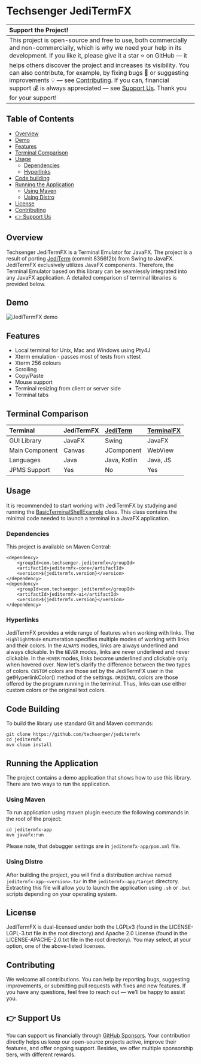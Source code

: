 # Techsenger JediTermFX

| Support the Project! |
|:-------------|
| This project is open-source and free to use, both commercially and non-commercially, which is why we need your help in its development. If you like it, please give it a star ⭐ on GitHub — it helps others discover the project and increases its visibility. You can also contribute, for example, by fixing bugs 🐛 or suggesting improvements 💡 — see [Contributing](#contributing). If you can, financial support 💰 is always appreciated — see [Support Us](#support-us). Thank you for your support! |

## Table of Contents
* [Overview](#overview)
* [Demo](#demo)
* [Features](#features)
* [Terminal Comparison](#comparison)
* [Usage](#usage)
    * [Dependencies](#usage-dependencies)
    * [Hyperlinks](#usage-hyperlinks)
* [Code building](#code-building)
* [Running the Application](#application)
    * [Using Maven](#application-maven)
    * [Using Distro](#application-distro)
* [License](#license)
* [Contributing](#contributing)
* [👉 Support Us](#support-us)

## Overview <a name="overview"></a>

Techsenger JediTermFX is a Terminal Emulator for JavaFX. The project is a result of porting
[JediTerm](https://github.com/JetBrains/jediterm) (commit 8366f2b) from Swing to JavaFX. JediTermFX exclusively
utilizes JavaFX components. Therefore, the Terminal Emulator based on this library can be seamlessly integrated into
any JavaFX application. A detailed comparison of terminal libraries is provided below.

## Demo <a name="demo"></a>

![JediTermFX demo](./demo.gif)

## Features <a name="features"></a>

* Local terminal for Unix, Mac and Windows using Pty4J
* Xterm emulation - passes most of tests from vttest
* Xterm 256 colours
* Scrolling
* Copy/Paste
* Mouse support
* Terminal resizing from client or server side
* Terminal tabs

## Terminal Comparison <a name="comparison"></a>

Terminal      | JediTermFX  | [JediTerm](https://github.com/JetBrains/jediterm)  | [TerminalFX](https://github.com/javaterminal/TerminalFX) |
:-------------|:----------- |:--------------|:--------------|
GUI Library   | JavaFX      | Swing         | JavaFX        |
Main Component| Canvas      | JComponent    | WebView       |
Languages     | Java        | Java, Kotlin  | Java, JS      |
JPMS Support  | Yes         | No            | Yes           |

## Usage <a name="usage"></a>

It is recommended to start working with JediTermFX by studying and running the
[BasicTerminalShellExample](jeditermfx-app/src/main/java/com/techsenger/jeditermfx/app/example/BasicTerminalShellExample.java) class.
This class contains the minimal code needed to launch a terminal in a JavaFX application.

### Dependencies <a name="usage-dependencies"></a>

This project is available on Maven Central:

```
<dependency>
    <groupId>com.techsenger.jeditermfx</groupId>
    <artifactId>jeditermfx-core</artifactId>
    <version>${jeditermfx.version}</version>
</dependency>
<dependency>
    <groupId>com.techsenger.jeditermfx</groupId>
    <artifactId>jeditermfx-ui</artifactId>
    <version>${jeditermfx.version}</version>
</dependency>
```

### Hyperlinks <a name="usage-hyperlinks"></a>

JediTermFX provides a wide range of features when working with links. The `HighlightMode` enumeration specifies multiple
modes of working with links and their colors. In the `ALWAYS` modes, links are always underlined and always clickable.
In the `NEVER` modes, links are never underlined and never clickable. In the `HOVER` modes, links become underlined and
clickable only when hovered over. Now let's clarify the difference between the two types of colors. `CUSTOM` colors
are those set by the JediTermFX user in the getHyperlinkColor() method of the settings. `ORIGINAL` colors are those
offered by the program running in the terminal. Thus, links can use either custom colors or the original text colors.

## Code Building <a name="code-building"></a>

To build the library use standard Git and Maven commands:

    git clone https://github.com/techsenger/jeditermfx
    cd jeditermfx
    mvn clean install

## Running the Application <a name="application"></a>

The project contains a demo application that shows how to use this library. There are two ways to run the application.

### Using Maven <a name="application-maven"></a>

To run application using maven plugin execute the following commands in the root of the project:

    cd jeditermfx-app
    mvn javafx:run

Please note, that debugger settings are in `jeditermfx-app/pom.xml` file.

### Using Distro <a name="application-distro"></a>

After building the project, you will find a distribution archive named `jeditermfx-app-<version>.tar` in the
`jeditermfx-app/target` directory. Extracting this file will allow you to launch the application
using `.sh` or `.bat` scripts depending on your operating system.

## License <a name="license"></a>

JediTermFX is dual-licensed under both the LGPLv3 (found in the LICENSE-LGPL-3.txt file in the root directory) and
Apache 2.0 License (found in the LICENSE-APACHE-2.0.txt file in the root directory). You may select, at your option,
one of the above-listed licenses.

## Contributing <a name="contributing"></a>

We welcome all contributions. You can help by reporting bugs, suggesting improvements, or submitting pull requests
with fixes and new features. If you have any questions, feel free to reach out — we’ll be happy to assist you.

## 👉 Support Us <a name="support-us"></a>

You can support us financially through [GitHub Sponsors](https://github.com/sponsors/techsenger). Your
contribution directly helps us keep our open-source projects active, improve their features, and offer ongoing support.
Besides, we offer multiple sponsorship tiers, with different rewards.



